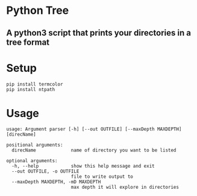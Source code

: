 # Python Tree
## A python3 script that prints your directories in a tree format


# Setup
```
pip install termcolor
pip install ntpath
```

# Usage

```
usage: Argument parser [-h] [--out OUTFILE] [--maxDepth MAXDEPTH] [direcName]

positional arguments:
  direcName             name of directory you want to be listed

optional arguments:
  -h, --help            show this help message and exit
  --out OUTFILE, -o OUTFILE
                        file to write output to
  --maxDepth MAXDEPTH, -mD MAXDEPTH
                        max depth it will explore in directories
```